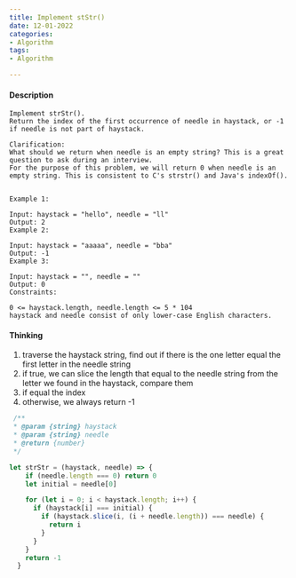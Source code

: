 ```yaml
---
title: Implement stStr()
date: 12-01-2022 
categories:
- Algorithm 
tags:
- Algorithm

---
```


#### Description

    Implement strStr().
    Return the index of the first occurrence of needle in haystack, or -1 if needle is not part of haystack.
    
    Clarification:
    What should we return when needle is an empty string? This is a great question to ask during an interview.
    For the purpose of this problem, we will return 0 when needle is an empty string. This is consistent to C's strstr() and Java's indexOf().
    
    
    Example 1:
    
    Input: haystack = "hello", needle = "ll"
    Output: 2
    Example 2:
    
    Input: haystack = "aaaaa", needle = "bba"
    Output: -1
    Example 3:
    
    Input: haystack = "", needle = ""
    Output: 0
    Constraints:
    
    0 <= haystack.length, needle.length <= 5 * 104
    haystack and needle consist of only lower-case English characters.

#### Thinking

1. traverse the haystack string, find out if there is the one letter equal the first letter in the needle string
2. if true, we can slice the length that equal to the needle string from the letter we found in the haystack, compare
   them
3. if equal the index
3. otherwise, we always return -1

```javascript
 /**
 * @param {string} haystack
 * @param {string} needle
 * @return {number}
 */

let strStr = (haystack, needle) => {
    if (needle.length === 0) return 0
    let initial = needle[0]

    for (let i = 0; i < haystack.length; i++) {
      if (haystack[i] === initial) {
        if (haystack.slice(i, (i + needle.length)) === needle) {
          return i
        }
      }
    }
    return -1
  }
```